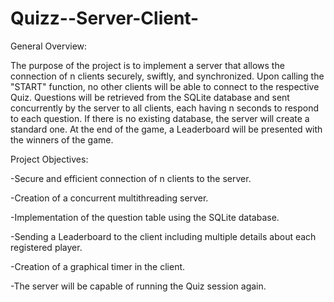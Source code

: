 # Quizz--Server-Client-
  General Overview:
  
The purpose of the project is to implement a server that allows the connection of n clients securely, swiftly, and synchronized. Upon calling the "START" function, no other clients will be able to connect to the respective Quiz. Questions will be retrieved from the SQLite database and sent concurrently by the server to all clients, each having n seconds to respond to each question. If there is no existing database, the server will create a standard one. At the end of the game, a Leaderboard will be presented with the winners of the game.

  Project Objectives:

-Secure and efficient connection of n clients to the server.

-Creation of a concurrent multithreading server.

-Implementation of the question table using the SQLite database.

-Sending a Leaderboard to the client including multiple details about each registered player.

-Creation of a graphical timer in the client.

-The server will be capable of running the Quiz session again.

